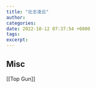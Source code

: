 ```yaml
---
title: "壮志凌云"
author: 
categories: 
date: 2022-10-12 07:37:54 +0800
tags: 
excerpt: 
---
```







## Misc

[[Top Gun]]




